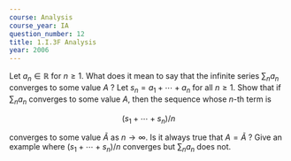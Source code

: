 ```yaml
---
course: Analysis
course_year: IA
question_number: 12
title: 1.I.3F Analysis
year: 2006
---
```



Let $a_{n} \in \mathbb{R}$ for $n \geqslant 1$. What does it mean to say that the infinite series $\sum_{n} a_{n}$ converges to some value $A$ ? Let $s_{n}=a_{1}+\cdots+a_{n}$ for all $n \geqslant 1$. Show that if $\sum_{n} a_{n}$ converges to some value $A$, then the sequence whose $n$-th term is

$$\left(s_{1}+\cdots+s_{n}\right) / n$$

converges to some value $\tilde{A}$ as $n \rightarrow \infty$. Is it always true that $A=\tilde{A}$ ? Give an example where $\left(s_{1}+\cdots+s_{n}\right) / n$ converges but $\sum_{n} a_{n}$ does not.
